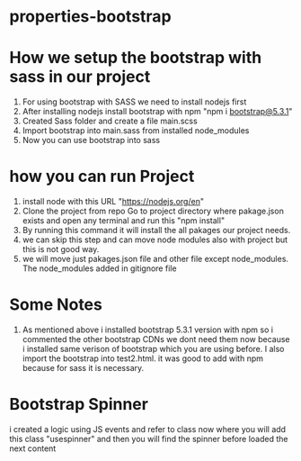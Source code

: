 # properties-bootstrap

# How we setup the bootstrap with sass in our project
1. For using bootstrap with SASS we need to install nodejs first 
2. After installing nodejs install bootstrap with npm "npm i bootstrap@5.3.1"
3. Created Sass folder and create a file main.scss 
4. Import bootstrap into main.sass from installed node_modules
5. Now you can use bootstrap into sass



# how you can run Project
1. install node with this URL "https://nodejs.org/en"
2. Clone the project from repo Go to project directory where pakage.json exists and open any terminal and  run this  "npm install"
3. By running this command it will install the all pakages our project needs.
4. we can skip this step and can move node modules also with project but this is not good way.
5. we will move just pakages.json file and other file except node_modules. The node_modules added in gitignore file 


# Some Notes
1. As mentioned above i installed bootstrap 5.3.1 version with npm so i commented the other bootstrap CDNs we dont need them now because i installed same verison of bootstrap which you are using before. I also import the bootstrap into test2.html. it was good to add with npm because for sass it is necessary.

# Bootstrap Spinner
 i created a logic using JS events and refer to class now where you will add this class "usespinner"
 and then you will find the spinner before loaded the next content